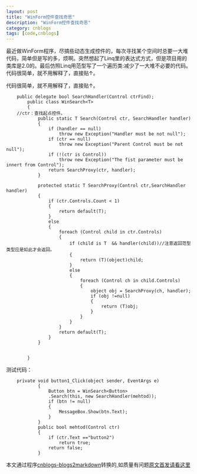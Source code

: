 ```yaml
---
layout: post
title: "WinForm控件查找奇思"
description: "WinForm控件查找奇思"
category: cnblogs
tags: [code,cnblogs]
---
```

最近做WinForm程序，尽搞些动态生成控件的，每次寻找某个空间时总要一大堆代码，简单但是写的多，烦啊。突然想起了Linq里的表达式方式，但是项目用的类库是2.0的。最后仿照Linq用范型写了一个遍历类:减少了一大堆不必要的代码。
代码很简单，就不用解释了，直接贴↑。

代码很简单，就不用解释了，直接贴&#8593;。

        public delegate bool SearchHandler(Control ctrFind);
            public class WinSearch<T>
            {
        //ctr：查找起点控件。
                public static T Search(Control ctr, SearchHandler handler)
                {
                    if (handler == null)
                        throw new Exception("Handler must be not null");
                    if (ctr == null)
                        throw new Exception("Parent Control must be not null");
                    if (!(ctr is Control))
                        throw new Exception("The fist parameter must be innert from Control");
                    return SearchProxy(ctr, handler);
                }

                protected static T SearchProxy(Control ctr,SearchHandler handler)
                {
                    if (ctr.Controls.Count < 1)
                    {
                        return default(T);
                    }
                    else
                    {
                        foreach (Control child in ctr.Controls)
                        {
                            if (child is T  && handler(child))//注意返回范型类型应是如此才会返回。
                            {
                                return (T)(object)child;
                            }
                            else
                            {
                                foreach (Control ch in child.Controls)
                                {
                                    object obj = SearchProxy(ch, handler);
                                    if (obj !=null)
                                    {
                                        return (T)obj;
                                    }
                                }
                            }
                        }
                        return default(T);
                    }
                }
               
                    
            }
            
            
 测试代码：
 
 
        private void button1_Click(object sender, EventArgs e)
                {
                    Button btn = WinSearch<Button>
                    .Search(this, new SearchHandler(mehtod));
                    if (btn != null)
                    {
                        MessageBox.Show(btn.Text);
                    }
                }
                public bool mehtod(Control ctr)
                {
                    if (ctr.Text =="button2")
                        return true;
                    return false;
                }
                
 
本文通过程序[cnblogs-blogs2markdown](https://github.com/greengerong/cnblogs-blogs2markdown "cnblogs-blogs2markdown")转换的,如质量有问题[原文首发请看这里](http://www.cnblogs.com/whitewolf/archive/2009/11/20/1606587.html "原文首发")